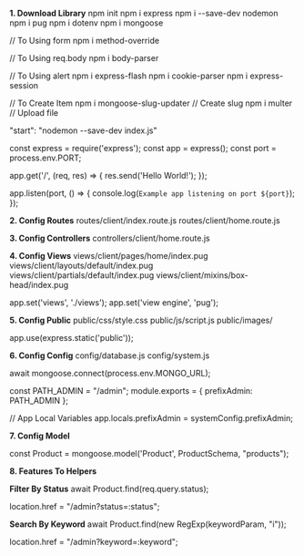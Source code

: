 **1. Download Library**
npm init
npm i express
npm i --save-dev nodemon
npm i pug
npm i dotenv
npm i mongoose

// To Using form
npm i method-override

// To Using req.body
npm i body-parser

// To Using alert
npm i express-flash
npm i cookie-parser
npm i express-session

// To Create Item
npm i mongoose-slug-updater // Create slug
npm i multer // Upload file

"start": "nodemon --save-dev index.js"

const express = require('express');
const app = express();
const port = process.env.PORT;

app.get('/', (req, res) => {
  res.send('Hello World!');
});

app.listen(port, () => {
  console.log(`Example app listening on port ${port}`);
});

**2. Config Routes**
routes/client/index.route.js
routes/client/home.route.js

**3. Config Controllers**
controllers/client/home.route.js

**4. Config Views**
views/client/pages/home/index.pug
views/client/layouts/default/index.pug
views/client/partials/default/index.pug
views/client/mixins/box-head/index.pug

app.set('views', './views');
app.set('view engine', 'pug');

**5. Config Public**
public/css/style.css
public/js/script.js
public/images/

app.use(express.static('public'));

**6. Config Config**
config/database.js
config/system.js

await mongoose.connect(process.env.MONGO_URL);


const PATH_ADMIN = "/admin";
module.exports = {
  prefixAdmin: PATH_ADMIN
};

// App Local Variables
app.locals.prefixAdmin = systemConfig.prefixAdmin;

**7. Config Model**

const Product = mongoose.model('Product', ProductSchema, "products");

**8. Features To Helpers**

**Filter By Status**
await Product.find(req.query.status);

location.href = "/admin?status=:status";

**Search By Keyword**
await Product.find(new RegExp(keywordParam, "i"));

location.href = "/admin?keyword=:keyword";
